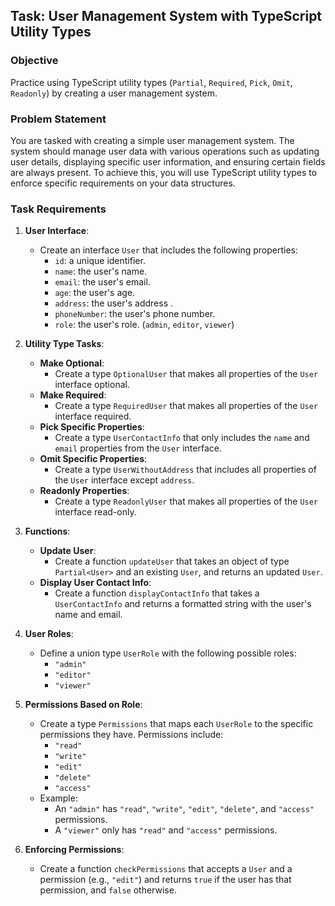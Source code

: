 ## Task: User Management System with TypeScript Utility Types

### Objective

Practice using TypeScript utility types (`Partial`, `Required`, `Pick`, `Omit`, `Readonly`) by creating a user management system.

### Problem Statement

You are tasked with creating a simple user management system. The system should manage user data with various operations such as updating user details, displaying specific user information, and ensuring certain fields are always present. To achieve this, you will use TypeScript utility types to enforce specific requirements on your data structures.

### Task Requirements

1. **User Interface**:

    - Create an interface `User` that includes the following properties:
        - `id`: a unique identifier.
        - `name`: the user's name.
        - `email`: the user's email.
        - `age`: the user's age.
        - `address`: the user's address .
        - `phoneNumber`: the user's phone number.
        - `role`: the user's role. (`admin`, `editor`, `viewer`)

2. **Utility Type Tasks**:

    - **Make Optional**:
        - Create a type `OptionalUser` that makes all properties of the `User` interface optional.
    - **Make Required**:
        - Create a type `RequiredUser` that makes all properties of the `User` interface required.
    - **Pick Specific Properties**:
        - Create a type `UserContactInfo` that only includes the `name` and `email` properties from the `User` interface.
    - **Omit Specific Properties**:
        - Create a type `UserWithoutAddress` that includes all properties of the `User` interface except `address`.
    - **Readonly Properties**:
        - Create a type `ReadonlyUser` that makes all properties of the `User` interface read-only.

3. **Functions**:

    - **Update User**:
        - Create a function `updateUser` that takes an object of type `Partial<User>` and an existing `User`, and returns an updated `User`.
    - **Display User Contact Info**:
        - Create a function `displayContactInfo` that takes a `UserContactInfo` and returns a formatted string with the user's name and email.

4. **User Roles**:

    - Define a union type `UserRole` with the following possible roles:
        - `"admin"`
        - `"editor"`
        - `"viewer"`

5. **Permissions Based on Role**:

    - Create a type `Permissions` that maps each `UserRole` to the specific permissions they have. Permissions include:
        - `"read"`
        - `"write"`
        - `"edit"`
        - `"delete"`
        - `"access"`
    - Example:
        - An `"admin"` has `"read"`, `"write"`, `"edit"`, `"delete"`, and `"access"` permissions.
        - A `"viewer"` only has `"read"` and `"access"` permissions.

6. **Enforcing Permissions**:
    - Create a function `checkPermissions` that accepts a `User` and a permission (e.g., `"edit"`) and returns `true` if the user has that permission, and `false` otherwise.
